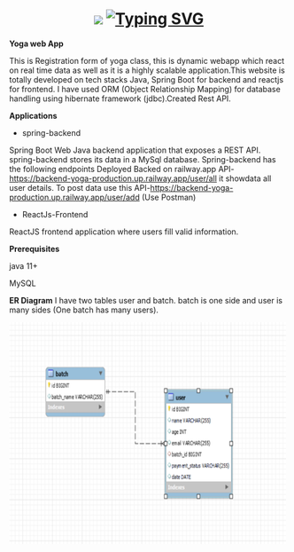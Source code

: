 
<h1 align="center"> <img src="https://github.com/TheDudeThatCode/TheDudeThatCode/blob/master/Assets/Hi.gif" width="50">
<a href="https://git.io/typing-svg"><img src="https://readme-typing-svg.demolab.com?font=Fira+Code&size=35&pause=1000&center=true&vCenter=true&width=435&lines=+++Yoga+Classes" alt="Typing SVG" /></a>  
</h1>
<b>Yoga web App</b>

This is Registration form of yoga class, this is dynamic webapp which react on real time data as well as it is a highly scalable application.This website is totally developed on tech stacks Java, Spring Boot for backend and reactjs for frontend. I have used ORM (Object Relationship Mapping) for database handling using hibernate framework (jdbc).Created Rest API.  

<b>Applications</b>


- spring-backend

Spring Boot Web Java backend application that exposes a REST API.
spring-backend stores its data in a MySql database.
Spring-backend has the following endpoints
Deployed Backed on railway.app API-https://backend-yoga-production.up.railway.app/user/all it showdata all user details.
To post data use this API-https://backend-yoga-production.up.railway.app/user/add (Use Postman)

- ReactJs-Frontend

ReactJS frontend application where users fill valid information.

<b>Prerequisites</b>

<p>java 11+ </p>
<p>MySQL</p>

<b>ER Diagram</b>
I have two tables user and batch. batch is one side and user is many sides (One batch has many users).

<img src="Capture.PNG"  width="500" height="400"></img>
